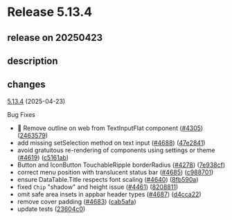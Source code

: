 # Release 5.13.4

## release on 20250423

## description

## changes

<a href="https://github.com/callstack/react-native-paper/compare/v5.13.3...v5.13.4">5.13.4</a> (2025-04-23)

Bug Fixes

* 🐛 Remove outline on web from TextInputFlat component (<a href="https://github.com/callstack/react-native-paper/issues/4305" data-hovercard-type="pull_request" data-hovercard-url="/callstack/react-native-paper/pull/4305/hovercard">#4305</a>) (<a href="https://github.com/callstack/react-native-paper/commit/2463579cac52dd52c25ccef16f00e7031d998a1e">2463579</a>)
* add missing setSelection method on text input (<a href="https://github.com/callstack/react-native-paper/issues/4688" data-hovercard-type="pull_request" data-hovercard-url="/callstack/react-native-paper/pull/4688/hovercard">#4688</a>) (<a href="https://github.com/callstack/react-native-paper/commit/47e28418be2182a4f25842baace8effc3bfa3398">47e2841</a>)
* avoid gratuitous re-rendering of components using settings or theme (<a href="https://github.com/callstack/react-native-paper/issues/4619" data-hovercard-type="pull_request" data-hovercard-url="/callstack/react-native-paper/pull/4619/hovercard">#4619</a>) (<a href="https://github.com/callstack/react-native-paper/commit/c5161abe6b4ff60f3b383035c5f7fe50624665dd">c5161ab</a>)
* Button and IconButton TouchableRipple borderRadius (<a href="https://github.com/callstack/react-native-paper/issues/4278" data-hovercard-type="pull_request" data-hovercard-url="/callstack/react-native-paper/pull/4278/hovercard">#4278</a>) (<a href="https://github.com/callstack/react-native-paper/commit/7e938cfd40c88b291a3a0ec085ce3f2c707995f1">7e938cf</a>)
* correct menu position with translucent status bar (<a href="https://github.com/callstack/react-native-paper/issues/4685" data-hovercard-type="pull_request" data-hovercard-url="/callstack/react-native-paper/pull/4685/hovercard">#4685</a>) (<a href="https://github.com/callstack/react-native-paper/commit/c9887015cb7de784bfde0806442f6ea724a8d546">c988701</a>)
* ensure DataTable.Title respects font scaling (<a href="https://github.com/callstack/react-native-paper/issues/4640" data-hovercard-type="pull_request" data-hovercard-url="/callstack/react-native-paper/pull/4640/hovercard">#4640</a>) (<a href="https://github.com/callstack/react-native-paper/commit/8fb590a7dee5eff9e669a14cbd9f20bd0d9cfb09">8fb590a</a>)
* fixed <code>Chip</code> "shadow" and height issue (<a href="https://github.com/callstack/react-native-paper/issues/4461" data-hovercard-type="pull_request" data-hovercard-url="/callstack/react-native-paper/pull/4461/hovercard">#4461</a>) (<a href="https://github.com/callstack/react-native-paper/commit/82088119b809f8fef56c265f665b1793e4c181fc">8208811</a>)
* omit safe area insets in appbar header types (<a href="https://github.com/callstack/react-native-paper/issues/4687" data-hovercard-type="pull_request" data-hovercard-url="/callstack/react-native-paper/pull/4687/hovercard">#4687</a>) (<a href="https://github.com/callstack/react-native-paper/commit/d4cca22db6cebcd237568d375a64c27611c74fe1">d4cca22</a>)
* remove cover padding (<a href="https://github.com/callstack/react-native-paper/issues/4683" data-hovercard-type="pull_request" data-hovercard-url="/callstack/react-native-paper/pull/4683/hovercard">#4683</a>) (<a href="https://github.com/callstack/react-native-paper/commit/cab5afa03ecbdd895b81541de51b96a83bf4459e">cab5afa</a>)
* update tests (<a href="https://github.com/callstack/react-native-paper/commit/23604c01c7d64fc3af676c6a221b5a2823b2bfb1">23604c0</a>)

